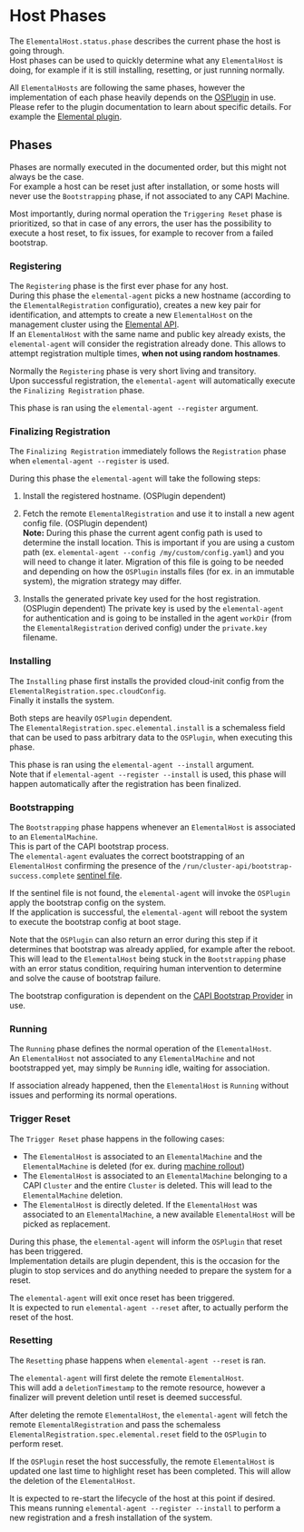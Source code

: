 # Host Phases

The `ElementalHost.status.phase` describes the current phase the host is going through.  
Host phases can be used to quickly determine what any `ElementalHost` is doing, for example if it is still installing, resetting, or just running normally.  

All `ElementalHosts` are following the same phases, however the implementation of each phase heavily depends on the [OSPlugin](../cmd/agent/README.md#plugins) in use.  
Please refer to the plugin documentation to learn about specific details. For example the [Elemental plugin](../cmd/agent/PLUGIN_ELEMENTAL.md).  

## Phases

Phases are normally executed in the documented order, but this might not always be the case.  
For example a host can be reset just after installation, or some hosts will never use the `Bootstrapping` phase, if not associated to any CAPI Machine.  

Most importantly, during normal operation the `Triggering Reset` phase is prioritized, so that in case of any errors, the user has the possibility to execute a host reset, to fix issues, for example to recover from a failed bootstrap.  

### Registering

The `Registering` phase is the first ever phase for any host.  
During this phase the `elemental-agent` picks a new hostname (according to the `ElementalRegistration` configuratio), creates a new key pair for identification, and attempts to create a new `ElementalHost` on the management cluster using the [Elemental API](./ELEMENTAL_API_SETUP.md).  
If an `ElementalHost` with the same name and public key already exists, the `elemental-agent` will consider the registration already done. This allows to attempt registration multiple times, **when not using random hostnames**.  

Normally the `Registering` phase is very short living and transitory.  
Upon successful registration, the `elemental-agent` will automatically execute the `Finalizing Registration` phase.  

This phase is ran using the `elemental-agent --register` argument.  

### Finalizing Registration

The `Finalizing Registration` immediately follows the `Registration` phase when `elemental-agent --register` is used.  

During this phase the `elemental-agent` will take the following steps:  

1. Install the registered hostname. (OSPlugin dependent)

1. Fetch the remote `ElementalRegistration` and use it to install a new agent config file. (OSPlugin dependent)  
**Note:** During this phase the current agent config path is used to determine the install location. This is important if you are using a custom path (ex. `elemental-agent --config /my/custom/config.yaml`) and you will need to change it later. Migration of this file is going to be needed and depending on how the `OSPlugin` installs files (for ex. in an immutable system), the migration strategy may differ.  

1. Installs the generated private key used for the host registration. (OSPlugin dependent)
The private key is used by the `elemental-agent` for authentication and is going to be installed in the agent `workDir` (from the `ElementalRegistration` derived config) under the `private.key` filename.  

### Installing

The `Installing` phase first installs the provided cloud-init config from the `ElementalRegistration.spec.cloudConfig`.  
Finally it installs the system.  

Both steps are heavily `OSPlugin` dependent.  
The `ElementalRegistration.spec.elemental.install` is a schemaless field that can be used to pass arbitrary data to the `OSPlugin`, when executing this phase.  

This phase is ran using the `elemental-agent --install` argument.  
Note that if `elemental-agent --register --install` is used, this phase will happen automatically after the registration has been finalized.  

### Bootstrapping

The `Bootstrapping` phase happens whenever an `ElementalHost` is associated to an `ElementalMachine`.  
This is part of the CAPI bootstrap process.  
The `elemental-agent` evaluates the correct bootstrapping of an `ElementalHost` confirming the presence of the `/run/cluster-api/bootstrap-success.complete` [sentinel file](https://cluster-api.sigs.k8s.io/developer/providers/bootstrap#sentinel-file).  

If the sentinel file is not found, the `elemental-agent` will invoke the `OSPlugin` apply the bootstrap config on the system.  
If the application is successful, the `elemental-agent` will reboot the system to execute the bootstrap config at boot stage.  

Note that the `OSPlugin` can also return an error during this step if it determines that bootstrap was already applied, for example after the reboot.  
This will lead to the `ElementalHost` being stuck in the `Bootstrapping` phase with an error status condition, requiring human intervention to determine and solve the cause of bootstrap failure.  

The bootstrap configuration is dependent on the [CAPI Bootstrap Provider](https://cluster-api.sigs.k8s.io/reference/providers#bootstrap) in use.  

### Running

The `Running` phase defines the normal operation of the `ElementalHost`.  
An `ElementalHost` not associated to any `ElementalMachine` and not bootstrapped yet, may simply be `Running` idle, waiting for association.  

If association already happened, then the `ElementalHost` is `Running` without issues and performing its normal operations.  

### Trigger Reset

The `Trigger Reset` phase happens in the following cases:

- The `ElementalHost` is associated to an `ElementalMachine` and the `ElementalMachine` is deleted (for ex. during [machine rollout](https://cluster-api.sigs.k8s.io/tasks/upgrading-clusters#how-to-schedule-a-machine-rollout))  
- The `ElementalHost` is associated to an `ElementalMachine` belonging to a CAPI `Cluster` and the entire `Cluster` is deleted.  This will lead to the `ElementalMachine` deletion.  
- The `ElementalHost` is directly deleted. If the `ElementalHost` was associated to an `ElementalMachine`, a new available `ElementalHost` will be picked as replacement.  

During this phase, the `elemental-agent` will inform the `OSPlugin` that reset has been triggered.  
Implementation details are plugin dependent, this is the occasion for the plugin to stop services and do anything needed to prepare the system for a reset.  

The `elemental-agent` will exit once reset has been triggered.  
It is expected to run `elemental-agent --reset` after, to actually perform the reset of the host.  

### Resetting

The `Resetting` phase happens when `elemental-agent --reset` is ran.  

The `elemental-agent` will first delete the remote `ElementalHost`.  
This will add a `deletionTimestamp` to the remote resource, however a finalizer will prevent deletion until reset is deemed successful.  

After deleting the remote `ElementalHost`, the `elemental-agent` will fetch the remote `ElementalRegistration` and pass the schemaless `ElementalRegistration.spec.elemental.reset` field to the `OSPlugin` to perform reset.  

If the `OSPlugin` reset the host successfully, the remote `ElementalHost` is updated one last time to highlight reset has been completed. This will allow the deletion of the `ElementalHost`.  

It is expected to re-start the lifecycle of the host at this point if desired.  
This means running `elemental-agent --register --install` to perform a new registration and a fresh installation of the system.  
